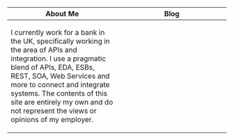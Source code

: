 <style>
table td, table td * {
    vertical-align: top;
}
</style>
<table><thead><tr><th valign="top" width="50%">About Me</th><th valign="top" width="50%">Blog</th>
</thead><tbody><tr>
<td>
<p>I currently work for a bank in the UK, specifically working in the area of APIs and integration. I use a pragmatic blend of APIs, EDA, ESBs, REST, SOA, Web Services and more to connect and integrate systems. The contents of this site are entirely my own and do not represent the views or opinions of my employer.</p>

<div data-iframe-width="150" data-iframe-height="270" data-share-badge-id="662bfb0a-faef-4686-a2ab-14abf55b4996" data-share-badge-host="https://www.credly.com"></div><script type="text/javascript" async src="//cdn.credly.com/assets/utilities/embed.js"></script>

</td>
<td><!-- begin blog -->
<!-- end blog -->
</td></tr></tbody></table>
